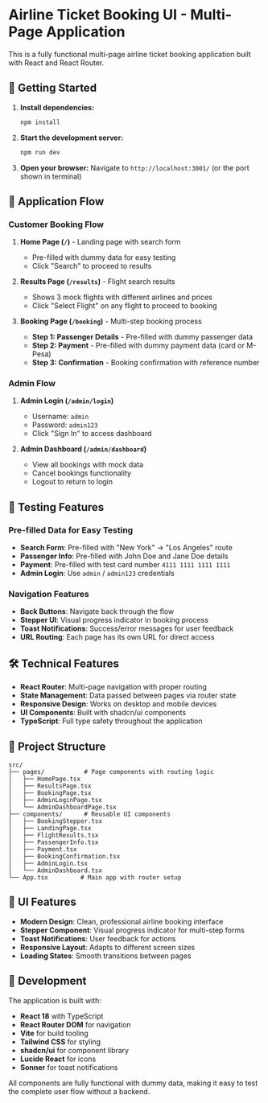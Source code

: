 # Airline Ticket Booking UI - Multi-Page Application

This is a fully functional multi-page airline ticket booking application built with React and React Router.

## 🚀 Getting Started

1. **Install dependencies:**
   ```bash
   npm install
   ```

2. **Start the development server:**
   ```bash
   npm run dev
   ```

3. **Open your browser:**
   Navigate to `http://localhost:3001/` (or the port shown in terminal)

## 📱 Application Flow

### Customer Booking Flow

1. **Home Page (`/`)** - Landing page with search form
   - Pre-filled with dummy data for easy testing
   - Click "Search" to proceed to results

2. **Results Page (`/results`)** - Flight search results
   - Shows 3 mock flights with different airlines and prices
   - Click "Select Flight" on any flight to proceed to booking

3. **Booking Page (`/booking`)** - Multi-step booking process
   - **Step 1: Passenger Details** - Pre-filled with dummy passenger data
   - **Step 2: Payment** - Pre-filled with dummy payment data (card or M-Pesa)
   - **Step 3: Confirmation** - Booking confirmation with reference number

### Admin Flow

1. **Admin Login (`/admin/login`)**
   - Username: `admin`
   - Password: `admin123`
   - Click "Sign In" to access dashboard

2. **Admin Dashboard (`/admin/dashboard`)**
   - View all bookings with mock data
   - Cancel bookings functionality
   - Logout to return to login

## 🎯 Testing Features

### Pre-filled Data for Easy Testing

- **Search Form**: Pre-filled with "New York" → "Los Angeles" route
- **Passenger Info**: Pre-filled with John Doe and Jane Doe details
- **Payment**: Pre-filled with test card number `4111 1111 1111 1111`
- **Admin Login**: Use `admin` / `admin123` credentials

### Navigation Features

- **Back Buttons**: Navigate back through the flow
- **Stepper UI**: Visual progress indicator in booking process
- **Toast Notifications**: Success/error messages for user feedback
- **URL Routing**: Each page has its own URL for direct access

## 🛠️ Technical Features

- **React Router**: Multi-page navigation with proper routing
- **State Management**: Data passed between pages via router state
- **Responsive Design**: Works on desktop and mobile devices
- **UI Components**: Built with shadcn/ui components
- **TypeScript**: Full type safety throughout the application

## 📁 Project Structure

```
src/
├── pages/           # Page components with routing logic
│   ├── HomePage.tsx
│   ├── ResultsPage.tsx
│   ├── BookingPage.tsx
│   ├── AdminLoginPage.tsx
│   └── AdminDashboardPage.tsx
├── components/      # Reusable UI components
│   ├── BookingStepper.tsx
│   ├── LandingPage.tsx
│   ├── FlightResults.tsx
│   ├── PassengerInfo.tsx
│   ├── Payment.tsx
│   ├── BookingConfirmation.tsx
│   ├── AdminLogin.tsx
│   └── AdminDashboard.tsx
└── App.tsx         # Main app with router setup
```

## 🎨 UI Features

- **Modern Design**: Clean, professional airline booking interface
- **Stepper Component**: Visual progress indicator for multi-step forms
- **Toast Notifications**: User feedback for actions
- **Responsive Layout**: Adapts to different screen sizes
- **Loading States**: Smooth transitions between pages

## 🔧 Development

The application is built with:
- **React 18** with TypeScript
- **React Router DOM** for navigation
- **Vite** for build tooling
- **Tailwind CSS** for styling
- **shadcn/ui** for component library
- **Lucide React** for icons
- **Sonner** for toast notifications

All components are fully functional with dummy data, making it easy to test the complete user flow without a backend.
